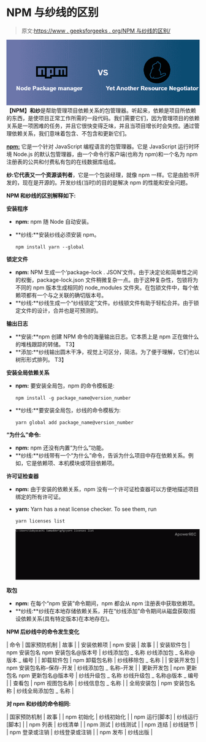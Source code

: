 # NPM 与纱线的区别

> 原文:[https://www . geeksforgeeks . org/NPM 与纱线的区别/](https://www.geeksforgeeks.org/difference-between-npm-and-yarn/)

![](img/6a87610b069bec87d7e22490c17fe40c.png)
**【NPM】**和**纱**是帮助管理项目依赖关系的包管理器。听起来，依赖是项目所依赖的东西，是使项目正常工作所需的一段代码。我们需要它们，因为管理项目的依赖关系是一项困难的任务，并且它很快变得乏味，并且当项目增长时会失控。通过管理依赖关系，我们意味着包含、不包含和更新它们。

**[npm:](https://www.geeksforgeeks.org/node-js-npm-node-package-manager/)** 它是一个针对 JavaScript 编程语言的包管理器。它是 JavaScript 运行时环境 Node.js 的默认包管理器，由一个命令行客户端(也称为 npm)和一个名为 npm 注册表的公共和付费私有包的在线数据库组成。

**纱:**它代表**又一个资源谈判者**，它是一个包装经理，就像 npm 一样。它是由脸书开发的，现在是开源的。开发纱线(当时)的目的是解决 npm 的性能和安全问题。

**NPM 和纱线的区别解释如下:**

**安装程序**

*   **npm:** npm 随 Node 自动安装。
*   **纱线:**安装纱线必须安装 npm。

    ```
    npm install yarn --global
    ```

**锁定文件**

*   **npm:** NPM 生成一个‘package-lock . JSON’文件。由于决定论和简单性之间的权衡，package-lock.json 文件稍微复杂一点。由于这种复杂性，包锁将为不同的 npm 版本生成相同的 node_modules 文件夹。在包锁文件中，每个依赖项都有一个与之关联的确切版本号。
*   **纱线:**纱线生成一个“纱线锁定”文件。纱线锁文件有助于轻松合并。由于锁定文件的设计，合并也是可预测的。

**输出日志**

*   **安装:**npm 创建 NPM 命令的海量输出日志。它本质上是 npm 正在做什么的堆栈跟踪的转储。
    T3】
*   **添加:**纱线输出圆木干净，视觉上可区分，简洁。为了便于理解，它们也以树形形式排列。
    T3】

**安装全局依赖关系**

*   **npm:** 要安装全局包，npm 的命令模板是:

    ```
    npm install -g package_name@version_number
    ```

*   **纱线:**要安装全局包，纱线的命令模板为:

    ```
    yarn global add package_name@version_number
    ```

**“为什么”命令:**

*   **npm:** npm 还没有内置“为什么”功能。
*   **纱线:**纱线带有一个“为什么”命令，告诉为什么项目中存在依赖关系。例如，它是依赖项、本机模块或项目依赖项。

**许可证检查器**

*   **npm:** 由于安装的依赖关系，npm 没有一个许可证检查器可以方便地描述项目绑定的所有许可证。
*   **yarn:** Yarn has a neat license checker. To see them, run

    ```
    yarn licenses list
    ```

    ![](img/0f92732fe63dc2375cce66dc48eadd5d.png)

**取包**

*   **npm:** 在每个“npm 安装”命令期间，npm 都会从 npm 注册表中获取依赖项。
*   **纱线:**纱线在本地存储依赖关系，并在“纱线添加”命令期间从磁盘获取(假设依赖关系(具有特定版本)在本地存在)。

**NPM 后纱线中的命令发生变化**

| 命令 | 国家预防机制 | 故事 |
| 安装依赖项 | npm 安装 | 故事 |
| 安装软件包 | npm 安装包名
npm 安装包名@版本号 | 纱线添加包 _ 名称
纱线添加包 _ 名称@版本 _ 编号 |
| 卸载软件包 | npm 卸载包名称 | 纱线移除包 _ 名称 |
| 安装开发包 | npm 安装包名称–保存-开发 | 纱线添加包 _ 名称–开发 |
| 更新开发包 | npm 更新包名
npm 更新包名@版本号 | 纱线升级包 _ 名称
纱线升级包 _ 名称@版本 _ 编号 |
| 查看包 | npm 视图包名称 | 纱线信息包 _ 名称 |
| 全局安装包 | npm 安装包名称 | 纱线全局添加包 _ 名称 |

**对 npm 和纱线的命令相同:**

| 国家预防机制 | 故事 |
| npm 初始化 | 纱线初始化 |
| npm 运行[脚本] | 纱线运行[脚本] |
| npm 列表 | 纱线清单 |
| npm 测试 | 纱线测试 |
| npm 连结 | 纱线链节 |
| npm 登录或注销 | 纱线登录或注销 |
| npm 发布 | 纱线出版 |